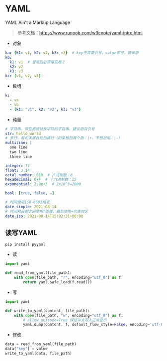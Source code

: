 # YAML

YAML Ain't a Markup Language

> 参考文档：<https://www.runoob.com/w3cnote/yaml-intro.html>

- 对象

```yaml
ka: {k1: v1, k2: v2, k3: v3}  # key不需要引号，value都可，建议用
kb:
  k1: v1  # 冒号后必须带空格？
  k2: v2
  k3: v3
kc: [v1, v2, v3]
```

- 数组

```yaml
k:
  - va
  - vb
  - {k1: "v1", k2: "v2", k3: "v3"}
```

- 纯量

```yaml
# 字符串，带空格或特殊字符的字符串，建议用双引号
str: hello world
# 多行，每句末尾自动加换行（如果想加两个用：|+，不想加用：|-）
multiline: |
  one line
  two line
  three line

integer: 77
float: 3.14
octal_number: 010  # 八进制数：8
hexadecimal: 0xF  # 十六进制数：15
exponential: 2.0e+3  # 2x10^3=2000

bool: [true, false, ~]

# 时间使用ISO-8601格式
date_simple: 2021-08-14
# 时间和日期之间使用T连接，最后使用+代表时区
date_iso: 2021-08-14T15:02:31+08:00
```

## 读写YAML

`pip install pyyaml`

- 读

```python
import yaml

def read_from_yaml(file_path):
    with open(file_path, "r", encoding="utf_8") as f:
        return yaml.safe_load(f.read())
```

- 写

```python
import yaml

def write_to_yaml(content, file_path):
    with open(file_path, "w", encoding="utf_8") as f:
        # allow_unicode=True 保证中文写入正常显示
        yaml.dump(content, f, default_flow_style=False, encoding='utf-8', allow_unicode=True)
```

- 修改

```python
data = read_from_yaml(file_path)
data["key"] = value
write_to_yaml(data, file_path)
```
